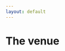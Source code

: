 ```yaml
---
layout: default
---
```


# The venue
<!-- ![Venue1](/assets/img/venue1.JPG){:class="img-responsive"} -->

<!-- <img id="myimg"> -->

<script src="https://www.gstatic.com/firebasejs/8.8.1/firebase-app.js"></script>
<script src="https://www.gstatic.com/firebasejs/8.8.1/firebase-storage.js"></script>
<script>
  // console.log("start");
  var firebaseConfig = {
    apiKey: "AIzaSyA05ANqcrmkv-zGgo35y-mGyEwM42UkPlM",
    authDomain: "elliotandtina.firebaseapp.com",
    projectId: "elliotandtina",
    storageBucket: "elliotandtina.appspot.com",
    messagingSenderId: "1090811861387",
    appId: "1:1090811861387:web:e00d750cacf1002d7fb78e"
  };
  // Initialize Firebase
  firebase.initializeApp(firebaseConfig);
  var storage = firebase.storage();
  // var pathReference = storage.ref('venue/bridge1.JPG');
  // pathReference.getDownloadURL()
  //   .then((url) => {
  //     // console.log(url)
  //     // var img = document.getElementById('myimg');
  //     // img.setAttribute('src', url);
  //     var newImgElement = document.createElement('img');  //creating element
  //     newImgElement.setAttribute('class', "img-responsive");
  //     newImgElement.setAttribute('src', url);
  //     const section = document.getElementsByTagName("section")[0]; 
  //     // console.log(section)
  //     section.appendChild(newImgElement);           //appending the element
  //   }).catch((e) => {
  //     console.log(e)
  //   });
  venueRef = storage.ref('venue');
  // console.log(venueRef.listAll())
  venueRef.listAll()
  .then((res) => {
    // res.prefixes.forEach((folderRef) => {
    //   // All the prefixes under listRef.
    //   // You may call listAll() recursively on them.
    //   console.log(folderRef)
    // });
    res.items.forEach((itemRef) => {
      // All the items under listRef.
      // console.log(itemRef)
        itemRef.getDownloadURL()
          .then((url) => {
            // console.log(url)
            // var img = document.getElementById('myimg');
            // img.setAttribute('src', url);
            var newImgElement = document.createElement('img');  //creating element
            newImgElement.setAttribute('class', "img-responsive");
            newImgElement.setAttribute('src', url);
            const section = document.getElementsByTagName("section")[0]; 
            // console.log(section)
            section.appendChild(newImgElement);           //appending the element
          }).catch((e) => {
            console.log(e)
          });
    });
  }).catch((e) => {
    // Uh-oh, an error occurred!
    console.error(e)
  });
  // console.log("end")
</script>